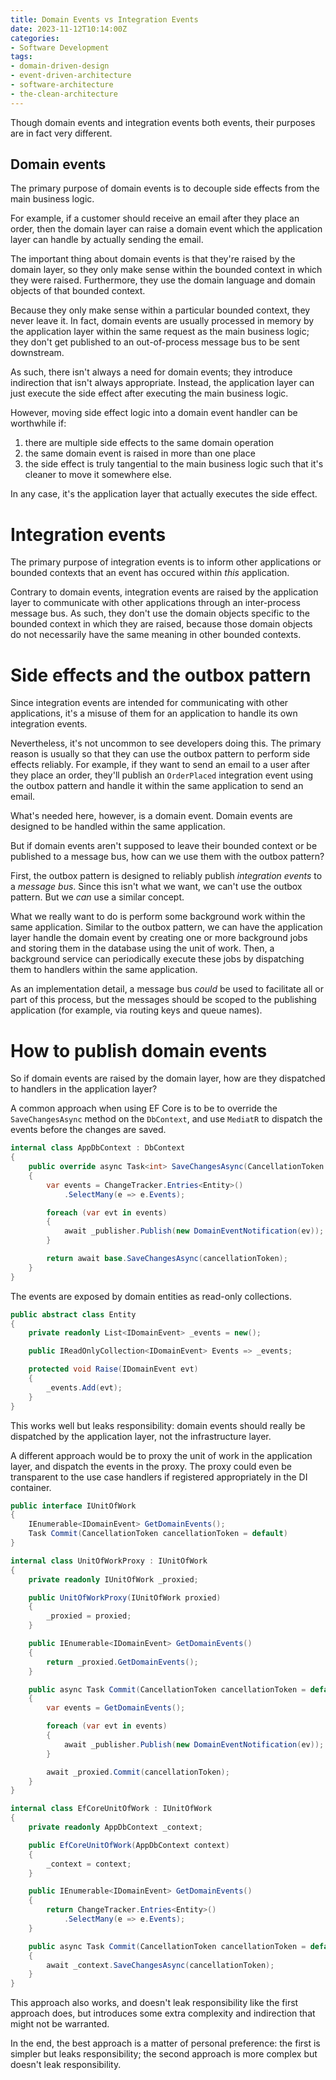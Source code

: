 ```yaml
---
title: Domain Events vs Integration Events
date: 2023-11-12T10:14:00Z
categories:
- Software Development
tags:
- domain-driven-design
- event-driven-architecture
- software-architecture
- the-clean-architecture
---
```


Though domain events and integration events both events, their purposes are in fact very different.

## Domain events

The primary purpose of domain events is to decouple side effects from the main business logic.

For example, if a customer should receive an email after they place an order, then the domain layer can raise a domain event which the application layer can handle by actually sending the email.

The important thing about domain events is that they're raised by the domain layer, so they only make sense within the bounded context in which they were raised. Furthermore, they use the domain language and domain objects of that bounded context.

Because they only make sense within a particular bounded context, they never leave it. In fact, domain events are usually processed in memory by the application layer within the same request as the main business logic; they don't get published to an out-of-process message bus to be sent downstream.

As such, there isn't always a need for domain events; they introduce indirection that isn't always appropriate. Instead, the application layer can just execute the side effect after executing the main business logic.

However, moving side effect logic into a domain event handler can be worthwhile if:

1. there are multiple side effects to the same domain operation
1. the same domain event is raised in more than one place
1. the side effect is truly tangential to the main business logic such that it's cleaner to move it somewhere else.

In any case, it's the application layer that actually executes the side effect.

# Integration events

The primary purpose of integration events is to inform other applications or bounded contexts that an event has occured within *this* application.

Contrary to domain events, integration events are raised by the application layer to communicate with other applications through an inter-process message bus. As such, they don't use the domain objects specific to the bounded context in which they are raised, because those domain objects do not necessarily have the same meaning in other bounded contexts.

# Side effects and the outbox pattern

Since integration events are intended for communicating with other applications, it's a misuse of them for an application to handle its own integration events.

Nevertheless, it's not uncommon to see developers doing this. The primary reason is usually so that they can use the outbox pattern to perform side effects reliably. For example, if they want to send an email to a user after they place an order, they'll publish an `OrderPlaced` integration event using the outbox pattern and handle it within the same application to send an email.

What's needed here, however, is a domain event. Domain events are designed to be handled within the same application.

But if domain events aren't supposed to leave their bounded context or be published to a message bus, how can we use them with the outbox pattern?

First, the outbox pattern is designed to reliably publish *integration events* to a *message bus*. Since this isn't what we want, we can't use the outbox pattern. But we *can* use a similar concept.

What we really want to do is perform some background work within the same application. Similar to the outbox pattern, we can have the application layer handle the domain event by creating one or more background jobs and storing them in the database using the unit of work. Then, a background service can periodically execute these jobs by dispatching them to handlers within the same application.

As an implementation detail, a message bus *could* be used to facilitate all or part of this process, but the messages should be scoped to the publishing application (for example, via routing keys and queue names).

# How to publish domain events

So if domain events are raised by the domain layer, how are they dispatched to handlers in the application layer?

A common approach when using EF Core is to be to override the `SaveChangesAsync` method on the `DbContext`, and use `MediatR` to dispatch the events before the changes are saved.

````csharp
internal class AppDbContext : DbContext
{
    public override async Task<int> SaveChangesAsync(CancellationToken cancellationToken = default)
    {
        var events = ChangeTracker.Entries<Entity>()
            .SelectMany(e => e.Events);

        foreach (var evt in events)
        {
            await _publisher.Publish(new DomainEventNotification(ev));
        }

        return await base.SaveChangesAsync(cancellationToken);
    }
}
````

The events are exposed by domain entities as read-only collections.

````csharp
public abstract class Entity
{
    private readonly List<IDomainEvent> _events = new();

    public IReadOnlyCollection<IDomainEvent> Events => _events;

    protected void Raise(IDomainEvent evt)
    {
        _events.Add(evt);
    }
}
````

This works well but leaks responsibility: domain events should really be dispatched by the application layer, not the infrastructure layer.

A different approach would be to proxy the unit of work in the application layer, and dispatch the events in the proxy. The proxy could even be transparent to the use case handlers if registered appropriately in the DI container.

````csharp
public interface IUnitOfWork
{
    IEnumerable<IDomainEvent> GetDomainEvents();
    Task Commit(CancellationToken cancellationToken = default)
}
````

````csharp
internal class UnitOfWorkProxy : IUnitOfWork
{
    private readonly IUnitOfWork _proxied;

    public UnitOfWorkProxy(IUnitOfWork proxied)
    {
        _proxied = proxied;
    }

    public IEnumerable<IDomainEvent> GetDomainEvents()
    {
        return _proxied.GetDomainEvents();
    }

    public async Task Commit(CancellationToken cancellationToken = default)
    {
        var events = GetDomainEvents();

        foreach (var evt in events)
        {
            await _publisher.Publish(new DomainEventNotification(ev));
        }

        await _proxied.Commit(cancellationToken);
    }
}
````

````csharp
internal class EfCoreUnitOfWork : IUnitOfWork
{
    private readonly AppDbContext _context;

    public EfCoreUnitOfWork(AppDbContext context)
    {
        _context = context;
    }

    public IEnumerable<IDomainEvent> GetDomainEvents()
    {
        return ChangeTracker.Entries<Entity>()
            .SelectMany(e => e.Events);
    }

    public async Task Commit(CancellationToken cancellationToken = default)
    {
        await _context.SaveChangesAsync(cancellationToken);
    }
}
````

This approach also works, and doesn't leak responsibility like the first approach does, but introduces some extra complexity and indirection that might not be warranted.

In the end, the best approach is a matter of personal preference: the first is simpler but leaks responsibility; the second approach is more complex but doesn't leak responsibility.
